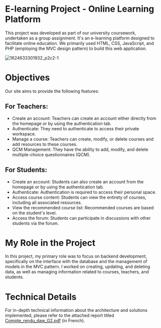 # E-learning Project - Online Learning Platform

This project was developed as part of our university coursework, undertaken as a group assignment. It's an e-learning platform designed to facilitate online education. We primarily used HTML, CSS, JavaScript, and PHP (employing the MVC design pattern) to build this web application.

![1624633301932_p2c2-1](https://github.com/IsmailSALAH2000/webApp/assets/116093616/477f2eee-33df-410a-a140-e6ea9d5aacda)

# Objectives

Our site aims to provide the following features:
## For Teachers:
- Create an account: Teachers can create an account either directly from the homepage or by using the authentication tab.
- Authenticate: They need to authenticate to access their private workspace.
- Manage a course: Teachers can create, modify, or delete courses and add resources to these courses.
- QCM Management: They have the ability to add, modify, and delete multiple-choice questionnaires (QCM).
## For Students:
- Create an account: Students can also create an account from the homepage or by using the authentication tab.
- Authenticate: Authentication is required to access their personal space.
- Access course content: Students can view the entirety of courses, including all associated resources.
- View the recommended course list: Recommended courses are based on the student's level.
- Access the forum: Students can participate in discussions with other students via the forum.

# My Role in the Project

In this project, my primary role was to focus on backend development, specifically on the interface with the database and the management of models in the MVC pattern. I worked on creating, updating, and deleting data, as well as managing information related to courses, teachers, and students.

# Technical Details
For in-depth technical information about the architecture and solutions implemented, please refer to the attached report titled [Compte_rendu_daw_G2.pdf](https://github.com/IsmailSALAH2000/webApp/blob/main/Compte_rendu_daw_G2.pdf) (in French).
